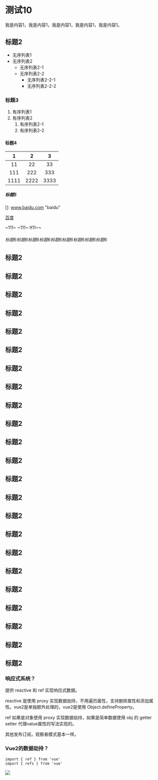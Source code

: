 # 测试10

我是内容1，我是内容1，我是内容1，我是内容1，我是内容1。

## 标题2

- 无序列表1
- 无序列表2
  - 无序列表2-1
  - 无序列表2-2
    - 无序列表2-2-1
    - 无序列表2-2-2

### 标题3

1. 有序列表1
2. 有序列表2
   1. 有序列表2-1
   2. 有序列表2-2

#### 标题4

|  1   |  2   |  3   |
| :--: | :--: | :--: |
|  11  |  22  |  33  |
| 111  | 222  | 333  |
| 1111 | 2222 | 3333 |



##### 标题5

[百度]: www.baidu.com	"百度"
[]: www.baidu.com	"baidu"

[百度](https://www.baidu.com)

[^脚注]: 注释

~111~
~111~
~~!!~~11~~







###### 标题6标题6标题6标题6标题6标题6标题6标题6标题6

## 标题2

## 标题2

## 标题2

## 标题2

## 标题2

## 标题2

## 标题2

## 标题2

## 标题2

## 标题2

## 标题2

## 标题2

## 标题2

## 标题2

## 标题2

## 标题2

## 标题2

## 标题2

## 标题2

## 标题2

## 标题2

## 标题2

## 标题2






### 响应式系统？

提供 reactive 和 ref 实现响应式数据。

reactive 是使用 proxy 实现数据劫持，不用遍历属性，支持删除属性和添加属性。vue2是单独额外处理的，vue2是使用 Object.defineProperty。

ref 如果是对象使用 proxy 实现数据劫持，如果是简单数据使用 obj 的 getter setter 代理value属性的写法实现的。

其他发布订阅，观察者模式基本一样。

### Vue2的数据劫持？

```vue
import { ref } from 'vue'
import { refs } from 'vue'
```

![](https://pic.imgdb.cn/item/64ae6b561ddac507cc1464c1.jpg)
